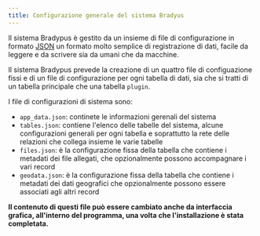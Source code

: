 ```yaml
---
title: Configurazione generale del sistema Bradyus
---
```


Il sistema Bradypus è gestito da un insieme di file di configurazione in formato 
[JSON](https://www.json.org/) un formato molto semplice di registrazione di dati,
facile da leggere e da scrivere sia da umani che da macchine.

Il sistema Bradypus prevede la creazione di un quattro file di configuazione fissi
e di un file di configurazione per ogni tabella di dati, sia che si tratti 
di un tabella principale che una tabella `plugin`.

I file  di configurazioni di sistema sono:
- `app_data.json`: continete le informazioni gerenali del sistema
- `tables.json`: contiene l'elenco delle tabelle del sistema, alcune configurazioni generali 
per ogni tabella e soprattutto la rete delle relazioni che collega insieme le varie tabelle
- `files.json`: è la configurazione fissa della tabella che contiene i metadati dei file allegati, 
che opzionalmente possono accompagnare i vari record
- `geodata.json`: è la configurazione fissa della tabella che contiene i metadati dei dati geografici
che opzionalmente possono essere associati agli altri record

**Il contenuto di questi file può essere cambiato anche da interfaccia grafica,
all'interno del programma, una volta che l'installazione è stata completata.**
